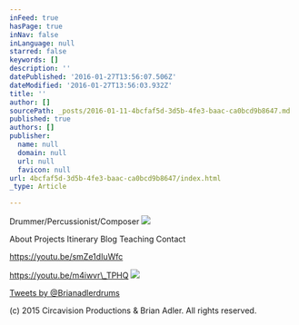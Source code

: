 ```yaml
---
inFeed: true
hasPage: true
inNav: false
inLanguage: null
starred: false
keywords: []
description: ''
datePublished: '2016-01-27T13:56:07.506Z'
dateModified: '2016-01-27T13:56:03.932Z'
title: ''
author: []
sourcePath: _posts/2016-01-11-4bcfaf5d-3d5b-4fe3-baac-ca0bcd9b8647.md
published: true
authors: []
publisher:
  name: null
  domain: null
  url: null
  favicon: null
url: 4bcfaf5d-3d5b-4fe3-baac-ca0bcd9b8647/index.html
_type: Article

---
```

Drummer/Percussionist/Composer
![](https://the-grid-user-content.s3-us-west-2.amazonaws.com/2c64d6f2-d34e-4061-a8a6-89729128fd45.jpg)

About Projects Itinerary Blog Teaching Contact 

https://youtu.be/smZe1dIuWfc

https://youtu.be/m4iwvr\_TPHQ
![](https://the-grid-user-content.s3-us-west-2.amazonaws.com/4b302483-87e0-486b-ba2b-368b145cde37.jpg)

[Tweets by @Brianadlerdrums][0]

(c) 2015 Circavision Productions & Brian Adler. All rights reserved.

[0]: https://twitter.com/Brianadlerdrums